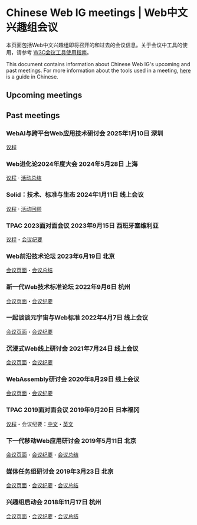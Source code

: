 # Chinese Web IG meetings | Web中文兴趣组会议

本页面包括Web中文兴趣组即将召开的和过去的会议信息。关于会议中工具的使用，请参考 [W3C会议工具使用指南](https://github.com/w3c/chinese-ig/blob/main/docs/meeting-tools.md)。

This document contains information about Chinese Web IG's upcoming and past meetings. For more information about the tools used in a meeting, [here](https://github.com/w3c/chinese-ig/blob/main/docs/meeting-tools.md) is a guide in Chinese.

## Upcoming meetings

## Past meetings

### WebAI与跨平台Web应用技术研讨会 2025年1月10日 深圳

[议程](https://www.w3.org/2024/01/webevolve-series-events/ai-and-highperf/zh.agenda.html)

### Web进化论2024年度大会 2024年5月28日 上海

[议程](https://www.w3.org/2024/01/webevolve-series-events/media/zh.agenda.html) · [活动总结](https://www.w3.org/2024/01/webevolve-series-events/media/zh.report.html)

### Solid：技术、标准与生态 2024年1月11日 线上会议

[议程](https://www.w3.org/2024/01/webevolve-series-events/solid.html) · [活动回顾](https://www.w3.org/zh-hans/blog/2024/webevolve-solid-technologies-standards-and-ecosystem-event-recap/)

### TPAC 2023面对面会议 2023年9月15日 西班牙塞维利亚

[议程](https://github.com/w3c/chinese-ig/issues/246)・[会议纪要](https://www.w3.org/2023/09/15-chinese-web-minutes.html)

### Web前沿技术论坛 2023年6月19日 北京

[会议页面](https://www.w3.org/2023/06/china-web-forum/index.html)・[会议总结](https://www.w3.org/2023/06/china-web-forum/report.html)

### 新一代Web技术标准论坛 2022年9月6日 杭州

[会议页面](https://tpac2022-china-hub.vercel.app/#/chinese-ig)・[会议纪要](https://www.w3.org/2022/09/hangzhou/cwig/report.html)

### 一起谈谈元宇宙与Web标准 2022年4月7日 线上会议

[会议页面](https://www.w3.org/2022/03/chinese-metaverse-discussion/Overview.html)・[会议纪要](https://www.w3.org/2022/03/chinese-metaverse-discussion/minutes.html)

### 沉浸式Web线上研讨会 2021年7月24日 线上会议

[会议页面](https://github.com/w3c/chinese-ig/blob/main/meetings/2021-07.md)・[会议纪要](https://www.w3.org/2021/07/chinese-ig-xr/minutes.html)

### WebAssembly研讨会 2020年8月29日 线上会议

[会议页面](https://github.com/w3c/chinese-ig/blob/main/meetings/2020-08-29.md)・[会议纪要](https://www.w3.org/2020/08/29-chinese-web-wasm.minutes.html)

### TPAC 2019面对面会议 2019年9月20日 日本福冈

[议程](https://github.com/w3c/chinese-ig/issues/154)・会议纪要：[中文](https://www.w3.org/2019/09/20-chinese-web-minutes.html)・[英文](https://www.w3.org/2019/09/20-Chinese-Web-en-minutes.html)

### 下一代移动Web应用研讨会 2019年5月11日 北京

[会议页面](https://github.com/w3c/chinese-ig/blob/main/meetings/2019-05-11.md)・[会议纪要](https://www.w3.org/2019/05/11-chinese-web-minutes.html)・[会议总结](https://www.w3.org/2019/05/11-chinese-web-mobile-web-apps-summary.html)

### 媒体任务组研讨会 2019年3月23日 北京

[会议页面](https://github.com/w3c/chinese-ig/blob/main/meetings/2019-03-23.md)・[会议纪要](https://www.w3.org/2019/03/23-chinese-web-minutes.html)・[会议总结](https://www.w3.org/2019/03/23-chinese-web-media-summary.html)

### 兴趣组启动会 2018年11月17日 杭州

[会议页面](https://github.com/w3c/chinese-ig/blob/main/meetings/2018-11-17.md)・[会议纪要](https://www.w3.org/2018/11/17-chinese-web-minutes.html)・[会议总结](https://www.w3.org/2018/11/17-chinese-web-meeting-summary.html)
